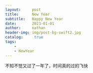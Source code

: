 ```yaml
---
layout:     post
title:      New Year
subtitle:   Happy New Year
date:       2023-01-01
author:     nathan 
header-img: img/post-bg-swift2.jpg
catalog: 	 true
tags:
    - 
    - NewYear
---
```




不知不觉又过了一年了，时间真的过的飞快
